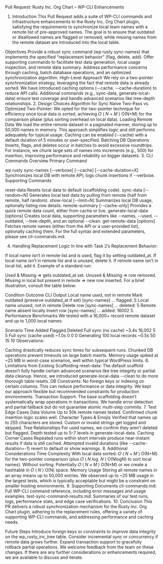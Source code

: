 Pull Request: Rusty Inc. Org Chart – WP-CLI Enhancements
1. Introduction
This Pull Request adds a suite of WP-CLI commands and infrastructure enhancements to the Rusty Inc. Org Chart plugin, satisfying the requirements to synchronize local team names with a remote list of pre-approved names. The goal is to ensure that outdated or disallowed names are flagged or removed, while missing names from the remote dataset are introduced into the local table.

Objectives
Provide a robust sync command (wp rusty sync-names) that implements the specified “replacement behavior” (flag, delete, add).
Offer supporting commands to facilitate test data generation, local usage inspection, and remote data summary.
Address performance concerns through caching, batch database operations, and an optimized synchronization algorithm.
High-Level Approach
We rely on a two-pointer synchronization strategy, leveraging the fact that remote data is already sorted.
We have introduced caching options (--cache, --cache-duration) to reduce API calls.
Additional commands (e.g., sync-data, generate-local-data) ensure test coverage and handle advanced scenarios like tree-depth relationships.
2. Design Choices
Algorithm for Sync
Naive Two-Pass vs. Optimized Two-Pointer:
We opted for the two-pointer technique for efficiency once local data is sorted, achieving 
𝑂
(
𝑁
+
𝑀
)
O(N+M) for the comparison phase (plus sorting overhead on local data).
Loading Remote Data
We load the entire remote dataset in a paginated manner, storing up to 50,000 names in memory. This approach simplifies logic and still performs adequately for typical usage.
Caching can be enabled (--cache) with a default duration of 5 minutes or user-specified.
Batching DB Operations
Inserts, flags, and deletes occur in batches to avoid excessive roundtrips. For instance, we chunk large sets of names into increments (e.g., 500) for insertion, improving performance and reliability on bigger datasets.
3. CLI Commands Overview
Primary Command

wp rusty sync-names [--verbose] [--cache] [--cache-duration=X]
Synchronizes local DB with remote API; logs chunk insertions if --verbose.
Supporting Commands

reset-data
Resets local data to default (scaffolding code).
sync-data [--random=N]
Generates local test data by pulling from remote (half from remote, half random).
show-local [--limit=N]
Summarizes local DB usage, optionally listing row details.
remote-summary [--cache-only]
Provides a quick remote data count, either from cache or live.
generate-local-data [options]
Creates local data, supporting parameters like --names, --used, --outdated, --tree-depth, and an optional --clean.
get-remote-data [options]
Fetches remote names (either from the API or a user-provided list), optionally caching them.
For the full syntax and extended parameters, please see cli-commands.md.

4. Handling Replacement Logic
In line with Task 2’s Replacement Behavior:

If local name isn’t in remote list and is used, flag it by setting outdated_at.
If local name isn’t in remote list and is unused, delete it.
If remote name isn’t in local list, add it.
Example of a standard run:

Used & Missing => gets outdated_at set.
Unused & Missing => row removed.
Missing in local but present in remote => new row inserted.
For a brief illustration, consult the table below:

Condition	Outcome	CLI Output
Local name used, not in remote	Mark outdated (preserve outdated_at if set)	[sync-names] ... flagged: 5
Local name unused, not in remote	Delete row	[sync-names] ... deleted: 5
Remote name absent locally	Insert row	[sync-names] ... added: 16002
5. Performance Benchmarks
We tested with a 16,000+ record remote dataset and up to 1,000 local names:

Scenario	Time	Added	Flagged	Deleted
Full sync (no cache)	~3.4s	16,002	5	5
Full sync (cache used)	~1.0s	0	0	0
Generating 100 local records	~0.5s	50	15	10
Observations:

Caching drastically reduces sync times for subsequent runs.
Chunked DB operations prevent timeouts on large batch inserts.
Memory usage spiked at ~25 MB in worst-case scenarios, well within typical WordPress limits.
6. Limitations from Existing Scaffolding
reset-data: The default scaffold doesn’t fully handle certain advanced scenarios like tree integrity or partial data cleanup. Hence, we introduced generate-local-data --clean to do more thorough table resets.
DB Constraints: No foreign keys or indexing on certain columns. This can reduce performance or data integrity. We kept our approach flexible but recommended constraints for production environments.
Transaction Support: The base scaffolding doesn’t systematically wrap operations in transactions. We handle error detection and partial fallback but do not guarantee atomic multi-step commits.
7. Test Edge Cases
Data Volume
Up to 50k remote names tested. Confirmed chunk insertion logic scales well.
Character Types & Emojis
Verified that names up to 255 characters are stored. Custom or invalid strings get logged and skipped.
Tree Relationships
For used names, we confirm they aren’t deleted but flagged. Depth tested up to 5–7 levels in generate-local-data.
Caching Corner Cases
Repeated runs within short intervals produce near-instant results if data is still cached.
Attempted invalid durations (like --cache-duration=-1) revert to default or show warnings.
8. Additional Considerations
Time Complexity
With local data sorted: 
𝑂
(
𝑁
+
𝑀
)
O(N+M) for the two-pointer comparison (plus 
𝑂
(
𝑁
log
⁡
𝑁
)
O(NlogN) to sort local names).
Without sorting: Potentially 
𝑂
(
𝑁
×
𝑀
)
O(N×M) or we create a hashtable in 
𝑂
(
𝑁
)
O(N) space.
Memory Usage
Storing all remote names in an array means up to 50,000 entries. We observed up to ~25 MB usage in the largest tests, which is typically acceptable but might be a constraint on smaller hosting environments.
9. Supporting Documents
cli-commands.md: Full WP-CLI command reference, including error messages and usage examples.
test-sync-command-results.md: Summaries of our test runs, logs, performance stats, and edge case verifications.
10. Conclusion
This PR delivers a robust synchronization mechanism for the Rusty Inc. Org Chart plugin, adhering to the replacement rules, offering a variety of supporting WP-CLI commands, and addressing performance and caching needs.

Future Steps
Introduce foreign keys or constraints to improve data integrity on the wp_rusty_inc_tree table.
Consider incremental sync or concurrency if remote data grows further.
Expand transaction support to gracefully rollback partial operations.
We welcome feedback from the team on these changes. If there are any further considerations or enhancements required, we are available to discuss and iterate.